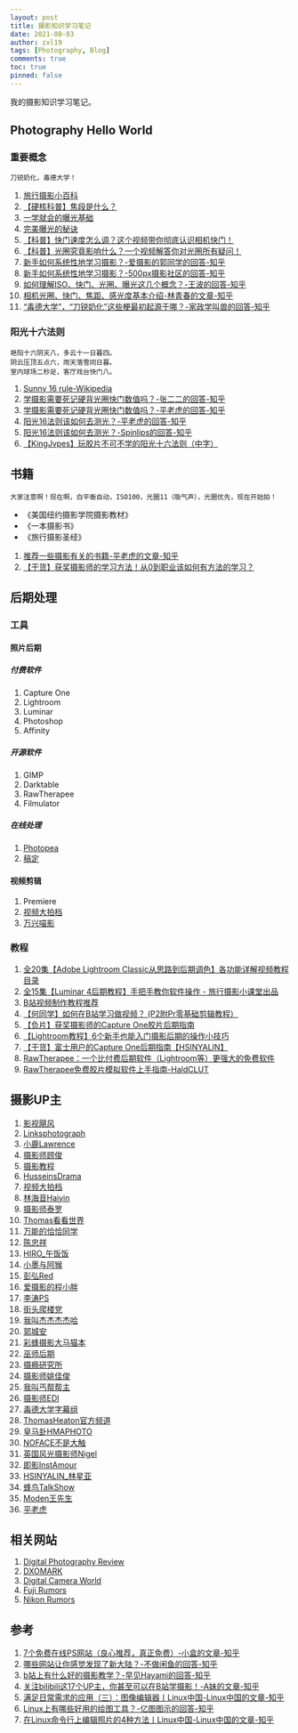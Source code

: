 ```yaml
---
layout: post
title: 摄影知识学习笔记
date: 2021-08-03
author: zxl19
tags: [Photography, Blog]
comments: true
toc: true
pinned: false
---
```


我的摄影知识学习笔记。

<!-- more -->

## Photography Hello World

### 重要概念

```text
刀锐奶化，毒德大学！
```

1. [旅行摄影小百科](https://space.bilibili.com/84480709/channel/seriesdetail?sid=247659)
2. [【硬核科普】焦段是什么？](https://www.bilibili.com/video/BV1nK41157no)
3. [一学就会的曝光基础](https://www.bilibili.com/video/BV1oW411W7yr)
4. [完美曝光的秘诀](https://www.bilibili.com/video/BV11x41157WX)
5. [【科普】快门速度怎么调？这个视频带你彻底认识相机快门！](https://www.bilibili.com/video/BV13Y411f7Wv)
6. [【科普】光圈究竟影响什么？一个视频解答你对光圈所有疑问！](https://www.bilibili.com/video/BV18v4y167Eb)
7. [新手如何系统性地学习摄影？-爱摄影的郭同学的回答-知乎](https://www.zhihu.com/question/36095338/answer/968639013)
8. [新手如何系统性地学习摄影？-500px摄影社区的回答-知乎](https://www.zhihu.com/question/36095338/answer/2051012517)
9. [如何理解ISO、快门、光圈、曝光这几个概念？-王波的回答-知乎](https://www.zhihu.com/question/21427664/answer/40346193)
10. [相机光圈、快门、焦距、感光度基本介绍-林青春的文章-知乎](https://zhuanlan.zhihu.com/p/152172663)
11. [“毒德大学”，“刀锐奶化”这些梗最初起源于哪？-家政学叫兽的回答-知乎](https://www.zhihu.com/question/412237760/answer/1386682793)

### 阳光十六法则

```text
艳阳十六阴天八，多云十一日暮四。
阴云压顶五点六，雨天落雪同日暮。
室内球场二秒足，客厅戏台快门八。
```

1. [Sunny 16 rule-Wikipedia](https://en.wikipedia.org/wiki/Sunny_16_rule)
2. [学摄影需要死记硬背光圈快门数值吗？-张二二的回答-知乎](https://www.zhihu.com/question/424109671/answer/1517706641)
3. [学摄影需要死记硬背光圈快门数值吗？-平老虎的回答-知乎](https://www.zhihu.com/question/424109671/answer/1517337655)
4. [阳光16法则该如何去测光？-平老虎的回答-知乎](https://www.zhihu.com/question/38169738/answer/917901861)
5. [阳光16法则该如何去测光？-Spinlips的回答-知乎](https://www.zhihu.com/question/38169738/answer/75286013)
6. [【KingJvpes】玩胶片不可不学的阳光十六法则（中字）](https://www.bilibili.com/video/BV13j411f7gs)

## 书籍

```text
大家注意啊！现在啊，白平衡自动，ISO100，光圈11（吸气声），光圈优先，现在开始拍！
```

- 《美国纽约摄影学院摄影教材》
- 《一本摄影书》
- 《旅行摄影圣经》

1. [推荐一些摄影有关的书籍-平老虎的文章-知乎](https://zhuanlan.zhihu.com/p/44462745)
2. [【干货】获奖摄影师的学习方法！从0到职业该如何有方法的学习？](https://www.bilibili.com/video/BV14K411K7df)

## 后期处理

### 工具

#### 照片后期

##### 付费软件

1. Capture One
2. Lightroom
3. Luminar
4. Photoshop
5. Affinity

##### 开源软件

1. GIMP
2. Darktable
3. RawTherapee
4. Filmulator

##### 在线处理

1. [Photopea](https://www.photopea.com/)
2. [稿定](https://ps.gaoding.com/#/)

#### 视频剪辑

1. Premiere
2. [视频大拍档](https://spdpd.net/)
3. [万兴喵影](https://www.wondershare.cn/products-solutions/video-creativity/video.html)

### 教程

1. [全20集【Adobe Lightroom Classic从思路到后期调色】各功能详解视频教程目录](https://www.bilibili.com/read/cv13519248)
2. [全15集【Luminar 4后期教程】手把手教你软件操作 - 旅行摄影小课堂出品](https://www.bilibili.com/read/cv13519185)
3. [B站视频制作教程推荐](https://www.bilibili.com/read/cv960192)
4. [【何同学】如何在B站学习做视频？ (P2附Pr零基础剪辑教程）](https://www.bilibili.com/video/BV1EW411R77n)
5. [【负片】获奖摄影师的Capture One胶片后期指南](https://www.bilibili.com/video/BV1e64y1X72U)
6. [【Lightroom教程】6个新手也能入门摄影后期的操作小技巧](https://www.bilibili.com/video/BV1M64y147n3)
7. [【干货】富士用户的Capture One后期指南【HSINYALIN】](https://www.bilibili.com/video/BV1b64y1i7sy)
8. [RawTherapee：一个比付费后期软件（Lightroom等）更强大的免费软件](https://www.bilibili.com/video/BV1JK4y1v7CM)
9. [RawTherapee免费胶片模拟软件上手指南-HaldCLUT](https://www.bilibili.com/video/BV17p4y1s7o6)

## 摄影UP主

1. [影视飓风](https://space.bilibili.com/946974)
2. [Linksphotograph](https://space.bilibili.com/3816626)
3. [小鹿Lawrence](https://space.bilibili.com/37029661)
4. [摄影师顾俊](https://space.bilibili.com/294081438)
5. [摄影教程](https://space.bilibili.com/86295604)
6. [HusseinsDrama](https://space.bilibili.com/45478017)
7. [视频大拍档](https://space.bilibili.com/110974)
8. [林海音Haiyin](https://space.bilibili.com/351739137)
9. [摄影师泰罗](https://space.bilibili.com/110683415)
10. [Thomas看看世界](https://space.bilibili.com/277329684)
11. [万能的恰恰同学](https://space.bilibili.com/318355178)
12. [陈忠祥](https://space.bilibili.com/238171819)
13. [HIRO_午饭饭](https://space.bilibili.com/430726)
14. [小墨与阿猴](https://space.bilibili.com/25706078)
15. [彭弘Red](https://space.bilibili.com/55801838)
16. [爱摄影的程小胖](https://space.bilibili.com/570820)
17. [李涛PS](https://space.bilibili.com/85651824)
18. [街头爬楼党](https://space.bilibili.com/265720095)
19. [我叫杰杰杰杰哈](https://space.bilibili.com/274697987)
20. [郭城安](https://space.bilibili.com/23686287)
21. [彩蜂摄影大马猫本](https://space.bilibili.com/44230905)
22. [巫师后期](https://space.bilibili.com/105686205)
23. [摄瘾研究所](https://space.bilibili.com/245627923)
24. [摄影师姚佳俊](https://space.bilibili.com/386460499)
25. [我叫丐帮帮主](https://space.bilibili.com/300681641)
26. [摄影师EDI](https://space.bilibili.com/84480709)
27. [毒德大学字幕组](https://space.bilibili.com/8990248)
28. [ThomasHeaton官方频道](https://space.bilibili.com/1006125507)
29. [皇马卦HMAPHOTO](https://space.bilibili.com/16198806)
30. [NOFACE不是大触](https://space.bilibili.com/4012943)
31. [英国风光摄影师Nigel](https://space.bilibili.com/1549051576)
32. [即影InstAmour](https://space.bilibili.com/14118905)
33. [HSINYALIN_林星亚](https://space.bilibili.com/7695611)
34. [蜂鸟TalkShow](https://space.bilibili.com/1343434879)
35. [Moden王先生](https://space.bilibili.com/700673344)
36. [平老虎](https://space.bilibili.com/56744081)

## 相关网站

1. [Digital Photography Review](https://www.dpreview.com)
2. [DXOMARK](https://www.dxomark.com)
3. [Digital Camera World](https://www.digitalcameraworld.com)
4. [Fuji Rumors](https://www.fujirumors.com)
5. [Nikon Rumors](https://nikonrumors.com)

## 参考

1. [7个免费在线PS网站（良心推荐，真正免费）-小盒的文章-知乎](https://zhuanlan.zhihu.com/p/93513748)
2. [哪些网站让你感觉发现了新大陆？-不做闲鱼的回答-知乎](https://www.zhihu.com/question/293309623/answer/1675816377)
3. [b站上有什么好的摄影教学？-早见Hayami的回答-知乎](https://www.zhihu.com/question/312241261/answer/1066491001)
4. [关注bilibili这17个UP主，你甚至可以在B站学摄影！-A妹的文章-知乎](https://zhuanlan.zhihu.com/p/112964588)
5. [满足日常需求的应用（三）：图像编辑器丨Linux中国-Linux中国的文章-知乎](https://zhuanlan.zhihu.com/p/407938013)
6. [Linux上有哪些好用的绘图工具？-亿图图示的回答-知乎](https://www.zhihu.com/question/445559611/answer/1759893444)
7. [在Linux命令行上编辑照片的4种方法丨Linux中国-Linux中国的文章-知乎](https://zhuanlan.zhihu.com/p/430719348)
